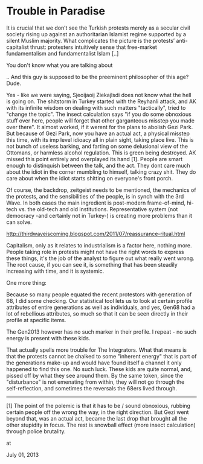 # Trouble in Paradise
It is crucial that we don’t see the Turkish protests merely as a secular
 civil society rising up against an authoritarian Islamist regime 
supported by a silent Muslim majority. What complicates the picture is 
the protests’ anti-capitalist thrust: protesters intuitively sense that 
free-market fundamentalism and fundamentalist Islam [..]

You don't know what  you are talking about

.. And this guy is supposed to be the preeminent philosopher of this age? Dude.  

Yes - like we were  saying, Sjeoijaoij Ziekajlsdi does not know what the hell is going on. The shitstorm in Turkey started with the Reyhanli attack, and AK with its infinite wisdom on dealing with such matters "tactically", tried to "change the topic". The insect calculation says "if you do some obnoxious stuff over here, people will forget that other garganteous misstep you made over there". It almost  worked, if it werent for the plans to abolish Gezi Park. But because of Gezi Park, now you have an actual act, a physical misstep this time, with its imp level idioacy all in plain sight, taking place live. This is not bunch of useless barking, and farting on some delusional view of the Ottomans, or harmless alcohol regulation. This is green being destroyed. AK missed this point entirely and overplayed its hand [1]. People are smart enough to distinquish between the talk, and the act. They dont care much about the idiot in the corner mumbling to himself, talking crazy shit. They do care about when the idiot starts shitting on everyone's front porch. 

Of course, the backdrop, zeitgeist needs to be mentioned, the mechanics of the protests, and the sensibilities of the people, is in synch with the 3rd Wave. In both cases the main ingredient is post-modern frame-of-mind, hi-tech vs. the old-tech and old institutions. Representative system (not democracy -and certainly not in Turkey-) is creating more problems than it can solve. 

http://thirdwaveiscoming.blogspot.com/2011/07/reassurance-ritual.html

Capitalism, only as it relates to industrialism is a factor here, nothing more. People taking role in protests might not have the right words to express these things,  it's the job of the analyst to figure out what really went wrong. The root cause, if you can see it, is something that has been steadily increasing with time, and it is systemic.

One more thing: 

Because so many people equated the recent protestors with generation of 68, I did some checking. Our statistical tool lets us to look at certain profile attributes of entire generations as well as individuals, and yes, Gen68 had a lot of rebellious attributes, so much so that it can be seen directly in their profile at specific items.

The Gen2013 however has no such marker in their profile. I repeat - no such energy is present with these kids. 

That actually spells more  trouble for The Integrators. What that means is that the protests cannot be chalked to some "inherent energy" that is part of the generations make-up and would have found itself a channel it only happened to find this one. No such luck. These kids are quite normal, and, pissed off by what they see around them. By the same token, since the "disturbance" is not emenating from within, they will not go through the self-reflection, and sometimes the reversals the 68ers lived through.

---

[1] The  point of the polemic is that it has to be / sound obnoxious, rubbing certain people off the wrong the way, in the right direction. But Gezi went beyond that, was an actual act, became the last drop that brought all the other stupidity in focus. The rest is snowball effect (more insect calculation) through police brutality. 








at

July 01, 2013















